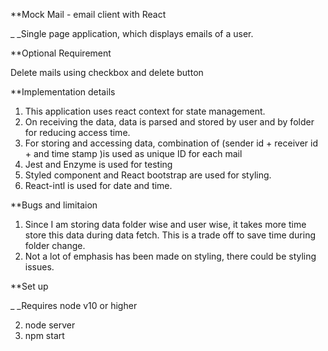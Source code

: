 **Mock Mail - email client with React

_ _Single page application, which displays emails of a user.

**Optional Requirement

Delete mails using checkbox and delete button

**Implementation details

1. This application uses react context for state management.
2. On receiving the data, data is parsed and stored by user and by folder for reducing access time.
3. For storing and accessing data, combination of (sender id + receiver id + and time stamp )is used as unique ID for each mail
4. Jest and Enzyme is used for testing
5. Styled component and React bootstrap are used for styling.
6. React-intl is used for date and time.

**Bugs and limitaion

1. Since I am storing data folder wise and user wise, it takes more time store this data during data fetch. This is a trade off to save time during folder change.
2. Not a lot of emphasis has been made on styling, there could be styling issues.

**Set up

_ _Requires node v10 or higher

2. node server 
3. npm start
